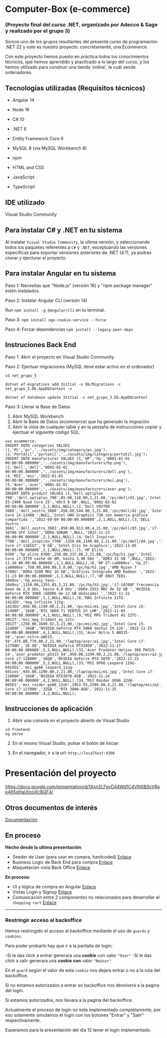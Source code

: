# Computer-Box (e-commerce)
### (Proyecto final del curso .NET, organizado por Adecco & Sage y realizado por el grupo 3)

Somos uno de los grupos resultantes del presente curso de programación .NET 22 y este es nuestro proyecto: concretamente, una Ecommerce.

Con este proyecto hemos puesto en práctica todos los conocimientos técnicos, que hemos aprendido y practicado a lo largo del curso, y los hemos utilizado para construir una tienda 'online', la cuál vende ordenadores.

## Tecnologías utilizadas (Requisitos técnicos)

- Angular 14

- Node 16

- C# 10

- .NET 6

- Entity Framework Core 6

- MySQL 8 (vía MySQL Workbench 8)

- npm

- HTML and CSS

- JavaScript

- TypeScript

## IDE utilizado

Visual Studio Community
  
  
## Para instalar C# y .NET en tu sistema
Al instalar `Visual Studio Community`, la ultima versión, y seleccionando todos los paquetes referentes a `C#` y `.NET`, exceptuando las versiones especificas para soportar versiones anteriores de .NET (4.?), ya podras clonar y ejecturar el proyecto.  
  
  
## Para instalar Angular en tu sistema
Paso 1: Necesitas que "Node.js" (versión 16) y "npm package manager" estén instalados.

Paso 2: Instalar Angular CLI (versión 14)

Run `npm install -g @angular/cli` en tu terminal. 

Paso 3: `npm install ngx-cookie-service --force`  
  
Paso 4: Forzar dependencias `npm install --legacy-peer-deps`  
  
  
## Instruciones Back End  
  
Paso 1: Abrir el proyecto en Visual Studio Community  
  
Paso 2: Ejectuar migraciones (MySQL deve estar activo en el ordenador)
  
```
cd net_grupo_3

dotnet ef migrations add Initial -o Db/Migrations -c net_grupo_3.Db.AppDbContext -v

dotnet ef database update Initial -c net_grupo_3.Db.AppDbContext
```
  
Paso 3: Llenar la Base de Datos  

1. Abrir MySQL Workbench  
2. Abrir la Base de Datos (ecommerce) que ha generado la migración
3. Abrir la vista de cualquier tabla y en la pestaña de instrucciones copiar y ejectuar el siguiente código SQL.
```
use ecommerce;
INSERT INTO categories VALUES (1,'PC','pc','../assets/img/category/pc.jpg'),(2,'Portátil','portatil','../assets/img/category/portatil.jpg');
INSERT INTO manufacturer VALUES (1,'HP','hp','0001-01-01 00:00:00.000000','../assets/img/manufacturers/hp.png'),(2,'Dell','dell','0002-02-02 00:00:00.000000','../assets/img/manufacturers/dell.png'),(4,'MSI','msi','2022-01-01 00:00:00.000000','../assets/img/manufacturers/msi.png'),(5,'Acer','acer','0001-01-01 00:00:00.000000','../assets/img/manufacturers/acer.png');
INSERT INTO product VALUES (1,'Dell optiplex 790','dell_optiplex_790',85.00,118.00,2,21.00,'/pc/dell/d1.jpg','Intel I5-2400 Quad Core I5','ddr3 8 GB',NULL,'0002-02-02 00:00:00.000000',2,1,NULL,NULL),(2,'Dell VOSTRO 3888','dell_vostro_3888',450.00,544.00,3,21.00,'/pc/dell/d2.jpg','Intel Core i5-12400 ',NULL,'Intel UHD Graphics 730 con memoria gráfica compartida ','2022-09-09 00:00:00.000000',2,1,NULL,NULL),(3,'DELL Vostro 3681','dell_vostro_3681',850.00,913.00,4,21.00,'/pc/dell/d3.jpg','i7-10700 SFF Intel','DDR4-SDRAM ',NULL,'2022-11-23 00:00:00.000000',2,1,NULL,NULL),(4,'Dell Inspiron 7700','dell_inspiron_7700',1350.00,1149.00,3,21.00,'/pc/dell/d4.jpg','Intel Core i7-1165G7','8 GB','Intel Iris Xe Graphics','2022-11-05 00:00:00.000000',2,1,NULL,NULL),(5,'HP Elite 8300','hp_elite_8300',250.00,337.00,2,21.00,'/pc/hp/h1.jpg','Intel Core i7-3770 caché de 8M, hasta 3,90 GHz ','DDR3 32 GB ',NULL,'2022-11-26 00:00:00.000000',1,1,NULL,NULL),(6,'HP 27-ca0008ns','hp_27-ca0008ns',750.00,899.00,3,0.00,'/pc/hp/h2.jpg','AMD Ryzen 7 5700U','DDR4-3200 MHz 16 GB','Gráficos Integrada AMD Radeon ','2022-11-23 00:00:00.000000',1,1,NULL,NULL),(7,'HP ENVY TE01-1040ns','hp_enviy_teo1-1040ns',1150.00,1355.85,3,21.00,'/pc/hp/h3.jpg','i7-10700F frecuencia base de 2,9 GHz, hasta 4,8 GHz','DDR4-2933 MHz de 32 GB ','NVIDIA GeForce RTX 3060 (GDDR6 de 12 GB dedicada) ','2022-11-22 00:00:00.000000',1,1,NULL,NULL),(8,'MAG Infinite 11TG-1413EU','mag_infinite_11tg-1413EU',850.00,1199.00,2,21.00,'/pc/msi/m1.jpg','Intel Core i5-11400F','16GB','RTX 3060 Ti VENTUS 2X LHR','2022-11-05 00:00:00.000000',4,1,NULL,NULL),(9,'MSI MPG Trident AS 12TC-201IT','msi_mpg_trident_as_12tc-201IT',1250.00,1699.92,3,21.00,'/pc/msi/m2.jpg','Intel Core i5-12400F','16GB','NVIDIA GeForce RTX 3060 Ventus 2X 12G','2022-11-25 00:00:00.000000',4,1,NULL,NULL),(31,'Acer Nitro 5 AN515-58','acer_nitro-aN515-58',475.00,779.00,2,21.00,'/laptop/acer/a1.jpg','Intel Core i7-12700H','16 GB','NVIDIA GeForce RTX3050','2022-11-17 00:00:00.000000',5,2,NULL,NULL),(32,'Acer Predator Helios 300 PH315-54','acer_predator_ph315_54',950.00,1299.00,3,21.00,'/laptop/acer/a2.jpg','Intel Core i7-11800H','16GB','NVIDIA GeForce RTX 3070','2022-11-23 00:00:00.000000',5,2,NULL,NULL),(33,'MSI GP66 Leopard 11UG-691XES','msi_gp66_leopard_11ug-691xes',945.00,1299.00,2,21.00,'/laptop/msi/m1.jpg','Intel Core i7-11800H','16GB','NVIDIA RTX3070-8GB','2022-11-24 00:00:00.000000',4,2,NULL,NULL),(34,'MSI Raider GE66 12UH-005ES','msi_raider_ge66_12uh',1953.55,2399.00,4,21.00,'/laptop/msi/m2.jpg','Intel Core i7-12700H','32GB ','RTX 3080-8GB','2022-11-25 00:00:00.000000',4,2,NULL,NULL);
```
  
## Instrucciones de aplicación  
  
1. Abrir una consola en el proyecto abierto de Visual Studio
```
cd frontend
ng serve
```
  
2. En el mismo Visual Studio, pulsar el botón de Iniciar
  
3. En el navegador, ir a la url: `http://localhost:4200`

# Presentación del proyecto
https://docs.google.com/presentation/d/1Xxn2LFgyD44Wd1C4VNXBSvVRae465oHaUtzojXc8QF4/  
  
  
## Otros documentos de interés  
[Documentación](Documentacion)  
  
  
## En proceso  
  
**Hecho desde la ultima presentación**:  
- Seeder de User (para usar en compra, hardcoded) [Enlace](net_grupo_3/Program.cs)
- Business Logic de Back End para compra [Enlace](net_grupo_3/Controllers/OrderController.cs)
- Maquetación vista Back Office [Enlace](frontend/src/app/back-office)
  
**En proceso**:  
- UI y lógica de compra en Angular [Enlace](frontend/src/app/services/shopping.service.ts)
- Vistas Login y Signup [Enlace](frontend/src/app/login)  
- Comunicación entre 2 componentes no relacionados para desarrollar el `shopping cart` [Enlace](frontend/src/app/product-detail)  
  
___  
### Restringir acceso al backoffice 

Hemos restringido el acceso al backoffice mediante el uso de `guards` y `cookies`.

Para poder probarlo hay que ir a la pantalla de login:

-Si le das click a entrar generara una **cookie** con valor `"User"`
-Si le das click a salir generara una **cookie con** valor `"NoUser"`

En el `guard` según el valor de esta `cookie` nos dejara entrar o no a la ruta del backoffice.

Si no estamos autorizados a entrar en backoffice nos devolverá a la pagina del login.

Si estamos autorizados, nos llevara a la pagina del backoffice.

Actualmente el proceso de login no esta implementado completamente, por eso solamente simulamos el login con los botones "Entrar" y "Salir" respectivamente.

Esperamos para la presentación del día 12 tener el login implementado.
